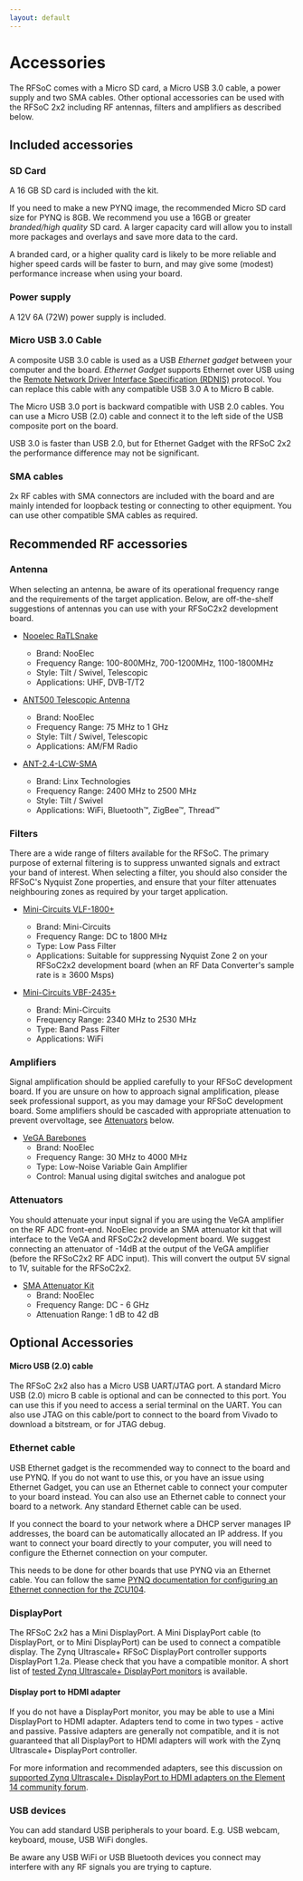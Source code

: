 ```yaml
---
layout: default
---
```


# Accessories

The RFSoC comes with a Micro SD card, a Micro USB 3.0 cable, a power supply and two SMA cables. Other optional accessories can be used with the RFSoC 2x2 including RF antennas, filters and amplifiers as described below. 

## Included accessories

### SD Card

A 16 GB SD card is included with the kit. 

If you need to make a new PYNQ image, the recommended Micro SD card size for PYNQ is 8GB. We recommend you use a 16GB or greater *branded/high quality* SD card. A larger capacity card will allow you to install more packages and overlays and save more data to the card. 

A branded card, or a higher quality card is likely to be more reliable and higher speed cards will be faster to burn, and may give some (modest) performance increase when using your board. 

### Power supply

A 12V 6A (72W) power supply is included. 

### Micro USB 3.0 Cable

A composite USB 3.0 cable is used as a USB *Ethernet gadget* between your computer and the board. *Ethernet Gadget* supports Ethernet over USB using the [Remote Network Driver Interface Specification (RDNIS)](https://en.wikipedia.org/wiki/RNDIS) protocol. You can replace this cable with any compatible USB 3.0 A to Micro B cable. 

The Micro USB 3.0 port is backward compatible with USB 2.0 cables. You can use a Micro USB (2.0) cable and connect it to the left side of the USB composite port on the board. 

USB 3.0 is faster than USB 2.0, but for Ethernet Gadget with the RFSoC 2x2 the performance difference may not be significant. 

### SMA cables

2x RF cables with SMA connectors are included with the board and are mainly intended for loopback testing or connecting to other equipment. You can use other compatible SMA cables as required.  

## Recommended RF accessories

### Antenna

When selecting an antenna, be aware of its operational frequency range and the requirements of the target application. Below, are off-the-shelf suggestions of antennas you can use with your RFSoC2x2 development board.

* [Nooelec RaTLSnake](https://www.nooelec.com/store/sdr/sdr-addons/antennas/ratlsnake-m6.html)
    * Brand: NooElec
    * Frequency Range: 100-800MHz, 700-1200MHz, 1100-1800MHz
    * Style: Tilt / Swivel, Telescopic
    * Applications: UHF, DVB-T/T2

* [ANT500 Telescopic Antenna](https://www.nooelec.com/store/sdr/sdr-addons/antennas/ant500.html)
    * Brand: NooElec
    * Frequency Range: 75 MHz to 1 GHz
    * Style: Tilt / Swivel, Telescopic
    * Applications: AM/FM Radio

* [ANT-2.4-LCW-SMA](https://linxtechnologies.com/wp/product/lcw-series-low-cost-2-4ghz-dipole-antenna/)
    * Brand: Linx Technologies
    * Frequency Range: 2400 MHz to 2500 MHz
    * Style: Tilt / Swivel
    * Applications: WiFi, Bluetooth&trade;, ZigBee&trade;, Thread&trade;

### Filters

There are a wide range of filters available for the RFSoC. The primary purpose of external filtering is to suppress unwanted signals and extract your band of interest. When selecting a filter, you should also consider the RFSoC's Nyquist Zone properties, and ensure that your filter attenuates neighbouring zones as required by your target application.

* [Mini-Circuits VLF-1800+](https://www.mouser.co.uk/ProductDetail/Mini-Circuits/VLF-1800%2b?qs=xZ%2FP%252Ba9zWqZiMerIBdUJuQ%3D%3D)
    * Brand: Mini-Circuits
    * Frequency Range: DC to 1800 MHz
    * Type: Low Pass Filter
    * Applications: Suitable for suppressing Nyquist Zone 2 on your RFSoC2x2 development board (when an RF Data Converter's sample rate is ≥ 3600 Msps)

* [Mini-Circuits VBF-2435+](https://www.mouser.co.uk/ProductDetail/Mini-Circuits/VBF-2435+/?qs=xZ%2FP%2Ba9zWqZjJLm3iKqs2g==)
    * Brand: Mini-Circuits
    * Frequency Range: 2340 MHz to 2530 MHz
    * Type: Band Pass Filter
    * Applications: WiFi

### Amplifiers

Signal amplification should be applied carefully to your RFSoC development board. If you are unsure on how to approach signal amplification, please seek professional support, as you may damage your RFSoC development board. Some amplifiers should be cascaded with appropriate attenuation to prevent overvoltage, see [Attenuators](#attenuators) below.

* [VeGA Barebones](https://www.nooelec.com/store/vega-barebones.html)
    * Brand: NooElec
    * Frequency Range: 30 MHz to 4000 MHz
    * Type: Low-Noise Variable Gain Amplifier
    * Control: Manual using digital switches and analogue pot

### Attenuators <a class="anchor" id="attenuators"></a>

You should attenuate your input signal if you are using the VeGA amplifier on the RF ADC front-end. NooElec provide an SMA attenuator kit that will interface to the VeGA and RFSoC2x2 development board. We suggest connecting an attenuator of -14dB at the output of the VeGA amplifier (before the RFSoC2x2 RF ADC input). This will convert the output 5V signal to 1V, suitable for the RFSoC2x2.

* [SMA Attenuator Kit](https://www.nooelec.com/store/sdr/sdr-addons/attenuators/attenuator-bundle.html)
    * Brand: NooElec
    * Frequency Range: DC - 6 GHz
    * Attenuation Range: 1 dB to 42 dB



## Optional Accessories

#### Micro USB (2.0) cable

The RFSoC 2x2 also has a Micro USB UART/JTAG port. A standard Micro USB (2.0) micro B cable is optional and can be connected to this port. You can use this if you need to access a serial terminal on the UART. You can also use JTAG on this cable/port to connect to the board from Vivado to download a bitstream, or for JTAG debug. 

### Ethernet cable

USB Ethernet gadget is the recommended way to connect to the board and use PYNQ. If you do not want to use this, or you have an issue using Ethernet Gadget, you can use an Ethernet cable to connect your computer to your board instead. You can also use an Ethernet cable to connect your board to a network. Any standard Ethernet cable can be used. 

If you connect the board to your network where a DHCP server manages IP addresses, the board can be automatically allocated an IP address. If you want to connect your board directly to your computer, you will need to configure the Ethernet connection on your computer. 

This needs to be done for other boards that use PYNQ via an Ethernet cable. You can follow the same [PYNQ documentation for configuring an Ethernet connection for the ZCU104](https://pynq.readthedocs.io/en/latest/getting_started/zcu104_setup.html#ethernet).

### DisplayPort

The RFSoC 2x2 has a Mini DisplayPort. A Mini DisplayPort cable (to DisplayPort, or to Mini DisplayPort) can be used to connect a compatible display. The Zynq Ultrascale+ RFSoC DisplayPort controller supports DisplayPort 1.2a. Please check that you have a compatible monitor. A short list of [tested Zynq Ultrascale+ DisplayPort monitors](https://www.xilinx.com/support/answers/68671.html) is available.

#### Display port to HDMI adapter

If you do not have a DisplayPort monitor, you may be able to use a Mini DisplayPort to HDMI adapter. Adapters tend to come in two types - active and passive. Passive adapters are generally not compatible, and it is not guaranteed that all DisplayPort to HDMI adapters will work with the Zynq Ultrascale+ DisplayPort controller. 

For more information and recommended adapters, see this discussion on [supported Zynq Ultrascale+ DisplayPort to HDMI adapters on the Element 14 community forum](https://www.element14.com/community/thread/72867/l/ultra96-v2-mini-dp-to-hdmi-adapter).

### USB devices

You can add standard USB peripherals to your board. E.g. USB webcam, keyboard, mouse, USB WiFi dongles.  

Be aware any USB WiFi or USB Bluetooth devices you connect may interfere with any RF signals you are trying to capture.